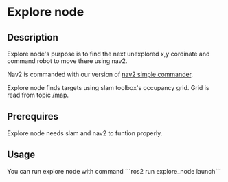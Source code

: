 # Explore node

## Description

Explore node's purpose is to find the next unexplored x,y cordinate and command robot to move there using nav2.

Nav2 is commanded with our version of [nav2 simple commander](../nav2_simple_commander/README.md).

Explore node finds targets using slam toolbox's occupancy grid. Grid is read from topic /map. 

## Prerequires

Explore node needs slam and nav2 to funtion properly. 

## Usage

You can run explore node with command ´´´ros2 run explore_node launch´´´

